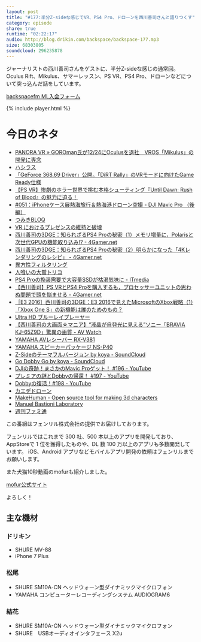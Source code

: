```yaml
---
layout: post
title: "#177:半分Z-sideな感じでVR、PS4 Pro、ドローンを西川善司さんと語りつくす"
category: episode
share: true
runtime: "02:22:17"
audio: http://blog.drikin.com/backspace/backspace-177.mp3
size: 68303805
soundcloud: 296235878
---
```


ジャーナリストの西川善司さんをゲストに、半分Z-sideな感じの通常回。Oculus Rift、Mikulus、サマーレッスン、PS VR、PS4 Pro、ドローンなどについて突っ込んだ話をしています。

[backspacefm ML入会フォーム](http://backspace.us11.list-manage.com/subscribe?u=09c933bd3997c1d16dbed156a&id=84b6529b91)

{% include player.html %}

# 今日のネタ

* [PANORA VR » GOROman氏が12/24にOculusを退社　VROS「Mikulus」の開発に専念](http://panora.tokyo/17165/)
* [ハシラス](https://hashilus.com/)
* [「GeForce 368.69 Driver」公開。「DiRT Rally」のVRモードに向けたGame Ready仕様](http://www.4gamer.net/games/022/G002210/20160707001/)
* [【PS VR】惨劇のホラー世界で挑む本格シューティング『Until Dawn: Rush of Blood』の魅力に迫る！](https://www.jp.playstation.com/blog/detail/3855/20161013-untildawn.html)
* [#051：iPhoneケース展熱海旅行＆熱海港ドローン空撮 - DJI Mavic Pro （後編）](https://www.youtube.com/watch?v=aTTVBaDNANE)
* [つみきBLOQ](http://www.jp.playstation.com/software/title/jp9000npja00056_00tumblexxxxxkey01.html)
* [VR におけるプレゼンスの維持と破壊](http://qiita.com/GOROman/items/41f620957120d2b52ac3)
* [西川善司の3DGE：知られざるPS4 Proの秘密（1）メモリ増量に，Polarisと次世代GPUの機能取り込み!? - 4Gamer.net](http://www.4gamer.net/games/990/G999024/20161103002/)
* [西川善司の3DGE：知られざるPS4 Proの秘密（2）明らかになった「4Kレンダリングのレシピ」 - 4Gamer.net](http://www.4gamer.net/games/990/G999024/20161108076/)
* [異方性フィルタリング](http://www.4gamer.net/specials/3de/nv_at/nv_at01.html)
* [人喰いの大鷲トリコ](https://www.jp.playstation.com/blog/tag/624/%E4%BA%BA%E5%96%B0%E3%81%84%E3%81%AE%E5%A4%A7%E9%B7%B2%E3%83%88%E3%83%AA%E3%82%B3/)
* [PS4 Proの換装需要で大容量SSDが枯渇気味に - ITmedia](http://www.itmedia.co.jp/pcuser/articles/1611/21/news110.html)
* [【西川善司】PS VRとPS4 Proを購入するも，プロセッサーユニットの思わぬ問題で頭を悩ませる - 4Gamer.net](http://www.4gamer.net/games/251/G025118/20161128060/)
* [［E3 2016］西川善司の3DGE：E3 2016で見えたMicrosoftのXbox戦略（1）「Xbox One S」の新機能は誰のためのもの？](http://www.4gamer.net/games/990/G999025/20160614101/)
* [Ultra HD ブルーレイプレーヤー](http://panasonic.jp/bdplayer/products/ub90/)
* [【西川善司の大画面☆マニア】“液晶が自発光に見える”ソニー「BRAVIA KJ-65Z9D」驚異の画質 - AV Watch](http://av.watch.impress.co.jp/docs/series/dg/1032180.html)
* [YAMAHA AVレシーバー RX-V381](http://jp.yamaha.com/products/audio-visual/av-amplifiers/rx-v381_black__j/)
* [YAMAHA スピーカーパッケージ NS-P40](http://jp.yamaha.com/products/audio-visual/speaker-systems/speaker-packages/ns-p40_black__j/)
* [Z-Sideのテーマフルバージョン by koya - SoundCloud](https://soundcloud.com/koya/z-side)
* [Go Dobby Go by koya - SoundCloud](https://soundcloud.com/koya/go-dobby-go)
* [DJIの奇跡！まさかのMavic Proゲット！ #196 - YouTube](https://www.youtube.com/watch?v=lunTIGWyvdc&feature=youtu.be)
* [プレミアの謎とDobbyの帰還！ #197 - YouTube](https://www.youtube.com/watch?v=xDAr1xyag8M)
* [Dobbyの復活！#198 - YouTube](https://www.youtube.com/watch?v=ixwPSW2KjmQ)
* [カエデドローン](http://otonanokagaku.net/special/vol44_kaededrone/)
* [MakeHuman - Open source tool for making 3d characters](http://www.makehuman.org/)
* [Manuel Bastioni Laboratory](http://www.manuelbastioni.com/manuellab.php)
* [週刊ファミ通](http://www.enterbrain.co.jp/weeklyfamitsu/)


この番組はフェンリル株式会社の提供でお届けしております。

フェンリルではこれまで 300 社、500 本以上のアプリを開発しており、AppStoreで 1 位を獲得したものや、DL 数 100 万以上のアプリも多数開発しています。
iOS、Android アプリなどモバイルアプリ開発の依頼はフェンリルまでお願いします。

また犬猫10秒動画のmofurも紹介しました。

[mofur公式サイト](https://mofur.tv/)

よろしく！


## 主な機材

### ドリキン

* SHURE MV-88
* iPhone 7 Plus

### 松尾

* SHURE  SM10A-CN ヘッドウォーン型ダイナミックマイクロフォン
* YAMAHA コンピューターレコーディングシステム AUDIOGRAM6

### 結花

* SHURE  SM10A-CN ヘッドウォーン型ダイナミックマイクロフォン
* SHURE　USBオーディオインタフェース X2u
